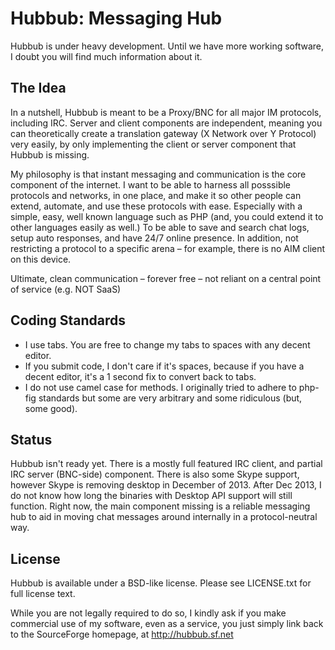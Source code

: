 # Hubbub: Messaging Hub #
Hubbub is under heavy development.  Until we have more working software, I doubt you will find much information about it.

## The Idea ##
In a nutshell, Hubbub is meant to be a Proxy/BNC for all major IM protocols, including IRC.  Server and client components are independent, meaning you can theoretically create a translation gateway (X Network over Y Protocol) very easily, by only implementing the client or server component that Hubbub is missing.

My philosophy is that instant messaging and communication is the core component of the internet.  I want to be able to harness all posssible protocols and networks, in one place, and make it so other people can extend, automate, and use these protocols with ease. Especially with a simple, easy, well known language such as PHP (and, you could extend it to other languages easily as well.)  To be able to save and search chat logs, setup auto responses, and have 24/7 online presence.  In addition, not restricting a protocol to a specific arena – for example, there is no AIM client on this device.  

Ultimate, clean communication – forever free – not reliant on a central point of service (e.g. NOT SaaS)

## Coding Standards ##
  * I use tabs.  You are free to change my tabs to spaces with any decent editor.
  * If you submit code, I don't care if it's spaces, because if you have a decent editor, it's a 1 second fix to convert back to tabs.
  * I do not use camel case for methods.  I originally tried to adhere to php-fig standards but some are very arbitrary and some ridiculous (but, some good).

## Status ##
Hubbub isn't ready yet.  There is a mostly full featured IRC client, and partial IRC server (BNC-side) component.  There is also some Skype support, however Skype is removing desktop in December of 2013.  After Dec 2013, I do not know how long the binaries with Desktop API support will still function.  Right now, the main component missing is a reliable messaging hub to aid in moving chat messages around internally in a protocol-neutral way.

## License ##
Hubbub is available under a BSD-like license.  Please see LICENSE.txt for full license text.

While you are not legally required to do so, I kindly ask if you make commercial use of my software, even as a service, you just simply link back to the SourceForge homepage, at http://hubbub.sf.net
